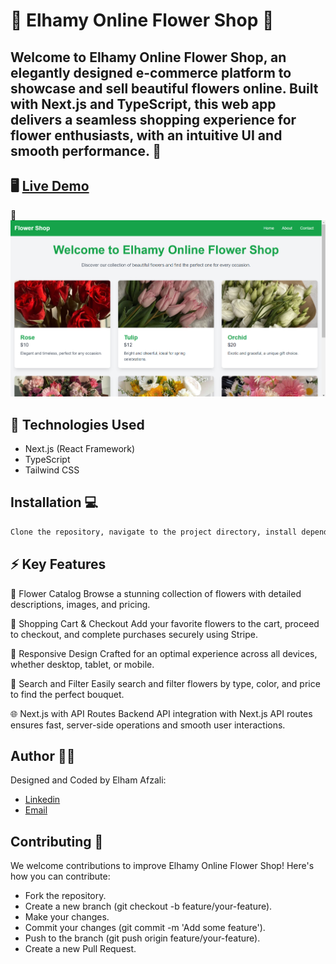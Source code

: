 # 🌸 Elhamy Online Flower Shop 🌸

## Welcome to Elhamy Online Flower Shop, an elegantly designed e-commerce platform to showcase and sell beautiful flowers online. Built with Next.js and TypeScript, this web app delivers a seamless shopping experience for flower enthusiasts, with an intuitive UI and smooth performance. 🚀

## 🖥️ [Live Demo](https://deploy-preview-1--helpful-naiad-183bf7.netlify.app/)

📸 ![Screenshot](./src/app/Screenshot%202024-09-23%20182107.png)

## 🚀 Technologies Used
- Next.js (React Framework)
- TypeScript
- Tailwind CSS

## Installation 💻

```bash
Clone the repository, navigate to the project directory, install dependencies with npm install or yarn install 📦, and run the development server with npm run dev or yarn dev 🚀.
```

## ⚡ Key Features
🌷 Flower Catalog
Browse a stunning collection of flowers with detailed descriptions, images, and pricing.

🛒 Shopping Cart & Checkout
Add your favorite flowers to the cart, proceed to checkout, and complete purchases securely using Stripe.

🎨 Responsive Design
Crafted for an optimal experience across all devices, whether desktop, tablet, or mobile.

🔎 Search and Filter
Easily search and filter flowers by type, color, and price to find the perfect bouquet.

🌐 Next.js with API Routes
Backend API integration with Next.js API routes ensures fast, server-side operations and smooth user interactions.

## Author 👨‍💻
Designed and Coded by Elham Afzali:
- [Linkedin](https://www.linkedin.com/in/elham-afzali-05326130b?utm_source=share&utm_campaign=share_via&utm_content=profile&utm_medium=ios_app)
- [Email](elham.afzali1383@gmail.com)

## Contributing 🤝
We welcome contributions to improve Elhamy Online Flower Shop! Here's how you can contribute:

- Fork the repository.
- Create a new branch (git checkout -b feature/your-feature).
- Make your changes.
- Commit your changes (git commit -m 'Add some feature').
- Push to the branch (git push origin feature/your-feature).
- Create a new Pull Request.

